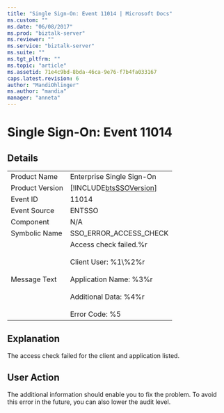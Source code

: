 ```yaml
---
title: "Single Sign-On: Event 11014 | Microsoft Docs"
ms.custom: ""
ms.date: "06/08/2017"
ms.prod: "biztalk-server"
ms.reviewer: ""
ms.service: "biztalk-server"
ms.suite: ""
ms.tgt_pltfrm: ""
ms.topic: "article"
ms.assetid: 71e4c9bd-8bda-46ca-9e76-f7b4fa033167
caps.latest.revision: 6
author: "MandiOhlinger"
ms.author: "mandia"
manager: "anneta"
---
```

# Single Sign-On: Event 11014
## Details  
  
|||  
|-|-|  
|Product Name|Enterprise Single Sign-On|  
|Product Version|[!INCLUDE[btsSSOVersion](../includes/btsssoversion-md.md)]|  
|Event ID|11014|  
|Event Source|ENTSSO|  
|Component|N/A|  
|Symbolic Name|SSO_ERROR_ACCESS_CHECK|  
|Message Text|Access check failed.%r<br /><br /> Client User: %1\\%2%r<br /><br /> Application Name: %3%r<br /><br /> Additional Data: %4%r<br /><br /> Error Code: %5|  
  
## Explanation  
 The access check failed for the client and application listed.  
  
## User Action  
 The additional information should enable you to fix the problem. To avoid this error in the future, you can also lower the audit level.